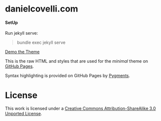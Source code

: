 # danielcovelli.com

#### SetUp

Run jekyll serve:

> bundle exec jekyll serve

[Demo the Theme](http://orderedlist.github.com/minimal/)

This is the raw HTML and styles that are used for the _minimal_ theme on [GitHub Pages](http://pages.github.com/).

Syntax highlighting is provided on GitHub Pages by [Pygments](http://pygments.org).

# License

This work is licensed under a [Creative Commons Attribution-ShareAlike 3.0 Unported License](http://creativecommons.org/licenses/by-sa/3.0/).
